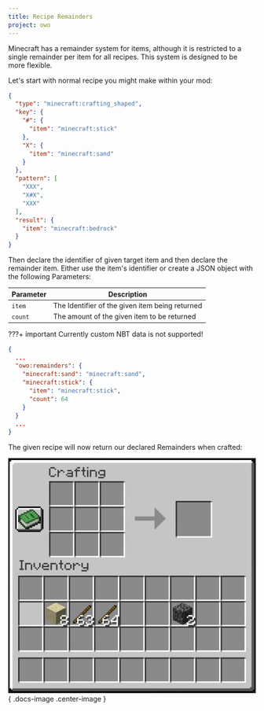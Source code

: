 ```yaml
---
title: Recipe Remainders
project: owo
---
```


Minecraft has a remainder system for items, although it is restricted to a single remainder per item for all recipes. This system is designed to be more flexible.

Let's start with normal recipe you might make within your mod:

```json title="test_recipe.json"
{
  "type": "minecraft:crafting_shaped",
  "key": {
    "#": {
      "item": "minecraft:stick"
    },
    "X": {
      "item": "minecraft:sand"
    }
  },
  "pattern": [
    "XXX",
    "X#X",
    "XXX"
  ],
  "result": {
    "item": "minecraft:bedrock"
  }
}
```

Then declare the identifier of given target item and then declare the remainder item. Either use the item's identifier or create a JSON object with the following Parameters:

| Parameter | Description |
| --- | --- |
| `item` | The Identifier of the given item being returned |
| `count` | The amount of the given item to be returned |

???+ important
	Currently custom NBT data is not supported!

```json title="test_recipe.json"
{
  ...
  "owo:remainders": {
    "minecraft:sand": "minecraft:sand",
    "minecraft:stick": {
      "item": "minecraft:stick",
      "count": 64
    }
  }
  ...
}
```

The given recipe will now return our declared Remainders when crafted:

![Remainder Example](../assets/owo/remainders-example.gif){ .docs-image .center-image }